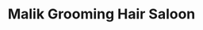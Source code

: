 ---
title: "Malik Grooming Hair Saloon"
url: /karachi/malik-grooming-hair-saloon/
shop: hairdresser
---